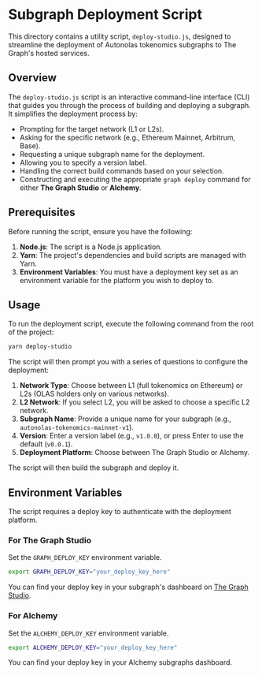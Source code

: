 # Subgraph Deployment Script

This directory contains a utility script, `deploy-studio.js`, designed to streamline the deployment of Autonolas tokenomics subgraphs to The Graph's hosted services.

## Overview

The `deploy-studio.js` script is an interactive command-line interface (CLI) that guides you through the process of building and deploying a subgraph. It simplifies the deployment process by:

- Prompting for the target network (L1 or L2s).
- Asking for the specific network (e.g., Ethereum Mainnet, Arbitrum, Base).
- Requesting a unique subgraph name for the deployment.
- Allowing you to specify a version label.
- Handling the correct build commands based on your selection.
- Constructing and executing the appropriate `graph deploy` command for either **The Graph Studio** or **Alchemy**.

## Prerequisites

Before running the script, ensure you have the following:

1.  **Node.js**: The script is a Node.js application.
2.  **Yarn**: The project's dependencies and build scripts are managed with Yarn.
3.  **Environment Variables**: You must have a deployment key set as an environment variable for the platform you wish to deploy to.

## Usage

To run the deployment script, execute the following command from the root of the project:

```bash
yarn deploy-studio
```

The script will then prompt you with a series of questions to configure the deployment:

1.  **Network Type**: Choose between L1 (full tokenomics on Ethereum) or L2s (OLAS holders only on various networks).
2.  **L2 Network**: If you select L2, you will be asked to choose a specific L2 network.
3.  **Subgraph Name**: Provide a unique name for your subgraph (e.g., `autonolas-tokenomics-mainnet-v1`).
4.  **Version**: Enter a version label (e.g., `v1.0.0`), or press Enter to use the default (`v0.0.1`).
5.  **Deployment Platform**: Choose between The Graph Studio or Alchemy.

The script will then build the subgraph and deploy it.

## Environment Variables

The script requires a deploy key to authenticate with the deployment platform.

### For The Graph Studio

Set the `GRAPH_DEPLOY_KEY` environment variable.

```bash
export GRAPH_DEPLOY_KEY="your_deploy_key_here"
```

You can find your deploy key in your subgraph's dashboard on [The Graph Studio](https://thegraph.com/studio/).

### For Alchemy

Set the `ALCHEMY_DEPLOY_KEY` environment variable.

```bash
export ALCHEMY_DEPLOY_KEY="your_deploy_key_here"
```

You can find your deploy key in your Alchemy subgraphs dashboard. 